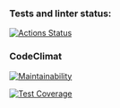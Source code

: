 ### Tests and linter status:
[![Actions Status](https://github.com/artem-tazhitdinov/frontend-project-lvl2/workflows/project-check/badge.svg)](https://github.com/artem-tazhitdinov/frontend-project-lvl2/actions)
### CodeClimat
[![Maintainability](https://api.codeclimate.com/v1/badges/4022e7c8f6530c8c1dd4/maintainability)](https://codeclimate.com/github/artem-tazhitdinov/frontend-project-lvl2/maintainability)

[![Test Coverage](https://api.codeclimate.com/v1/badges/4022e7c8f6530c8c1dd4/test_coverage)](https://codeclimate.com/github/artem-tazhitdinov/frontend-project-lvl2/test_coverage)
